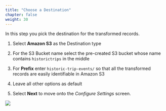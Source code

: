 ```yaml
---
title: "Choose a Destination"
chapter: false
weight: 30
---
```


In this step you pick the destination for the transformed records.

1. Select **Amazon S3** as the Destination type

1. For the S3 Bucket name select the pre-created S3 bucket whose name contains `historictrips` in the middle

1. For **Prefix** enter `historic-trip-events/` so that all the transformed records are easily identifiable in Amazon S3

1. Leave all other options as default

1. Select **Next** to move onto the _Configure Settings_ screen.

![](/images/beam-on-kda/kfh-s3.png)
